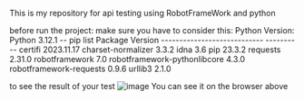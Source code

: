 This is my repository for api testing using RobotFrameWork and python

before run the project:
make sure you have to consider this:
  Python Version: Python 3.12.1
-- pip list
    Package                      Version
    ---------------------------- ----------
    certifi                      2023.11.17
    charset-normalizer           3.3.2
    idna                         3.6
    pip                          23.3.2
    requests                     2.31.0
    robotframework               7.0
    robotframework-pythonlibcore 4.3.0
    robotframework-requests      0.9.6
    urllib3                      2.1.0


to see the result of your test
![image](https://github.com/Andisrylsn/RobotFrameWork_API/assets/135946860/7e23e075-27b7-4fd7-9f7a-e5d8d013f773)
You can see it on the browser above

